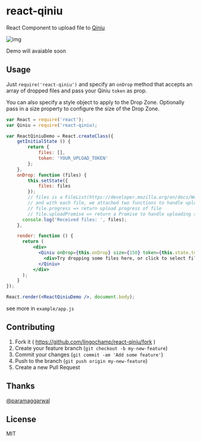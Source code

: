# react-qiniu

React Component to upload file to [Qiniu](http://www.qiniu.com/)

![img](https://raw.githubusercontent.com/paramaggarwal/react-dropzone/master/screenshot.png)

Demo will avaiable soon

## Usage

Just `require('react-qiniu')` and specify an `onDrop` method that accepts an array of dropped files and pass your Qiniu `token` as prop.

You can also specify a style object to apply to the Drop Zone.
Optionally pass in a size property to configure the size of the Drop Zone.

```jsx
var React = require('react');
var Qiniu = require('react-qiniu);

var ReactQiniuDemo = React.createClass({
    getInitialState () {
        return {
            files: [],
            token: 'YOUR_UPLOAD_TOKEN'
        };
    },
    onDrop: function (files) {
        this.setState({
            files: files
        });
        // files is a FileList(https://developer.mozilla.org/en/docs/Web/API/FileList) Object
        // and with each file, we attached two functions to handle upload progress and status
        // file.progress => return upload progress of file
        // file.uploadPromise => return a Promise to handle uploading status(what you can do when upload failed)
      console.log('Received files: ', files);
    },

    render: function () {
      return (
          <div>
            <Qiniu onDrop={this.onDrop} size={150} token={this.state.token}>
              <div>Try dropping some files here, or click to select files to upload.</div>
            </Qiniu>
          </div>
      );
    }
});

React.render(<ReactQiniuDemo />, document.body);
```

see more in `example/app.js`

## Contributing

1. Fork it ( https://github.com/lingochamp/react-qiniu/fork )
2. Create your feature branch (`git checkout -b my-new-feature`)
3. Commit your changes (`git commit -am 'Add some feature'`)
4. Push to the branch (`git push origin my-new-feature`)
5. Create a new Pull Request

## Thanks

[@paramaggarwal](https://github.com/paramaggarwal/react-dropzone)

## License

MIT
